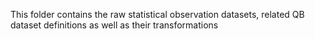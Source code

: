 This folder contains the raw statistical observation datasets, related QB dataset definitions as well as their transformations 
